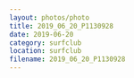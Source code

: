```yaml
---
layout: photos/photo
title: 2019_06_20_P1130928
date: 2019-06-20
category: surfclub
location: surfclub
filename: 2019_06_20_P1130928
---
```

